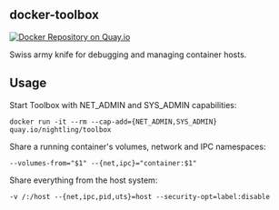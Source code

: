 ## docker-toolbox

[![Docker Repository on Quay.io](https://quay.io/repository/nightling/toolbox/status "Docker Repository on Quay.io")](https://quay.io/repository/nightling/toolbox)

Swiss army knife for debugging and managing container hosts.

## Usage

Start Toolbox with NET_ADMIN and SYS_ADMIN capabilities:

```
docker run -it --rm --cap-add={NET_ADMIN,SYS_ADMIN} quay.io/nightling/toolbox
```

Share a running container's volumes, network and IPC namespaces:

```
--volumes-from="$1" --{net,ipc}="container:$1"
```

Share everything from the host system:

```
-v /:/host --{net,ipc,pid,uts}=host --security-opt=label:disable
```
